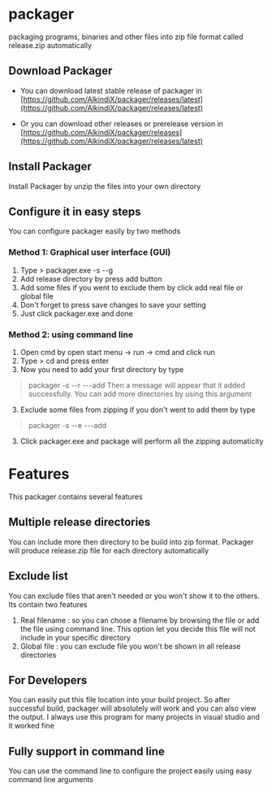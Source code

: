 # packager
packaging programs, binaries and other files into zip file format called release.zip automatically 

## Download Packager 

* You can download latest stable release of packager in [https://github.com/AlkindiX/packager/releases/latest](https://github.com/AlkindiX/packager/releases/latest)

* Or you can download other releases or prerelease version in [https://github.com/AlkindiX/packager/releases](https://github.com/AlkindiX/packager/releases/latest)

## Install Packager 

Install Packager by unzip the files into your own directory

## Configure it in easy steps

You can configure packager easily by two methods 

### Method 1: Graphical user interface (GUI)

1. Type > packager.exe -s --g
2. Add release directory by press add button
3. Add some files if you went to exclude them by click add real file or global file
4. Don't forget to press save changes to save your setting
5. Just click packager.exe and done

### Method 2: using command line

1. Open cmd by open start menu -> run -> cmd and click run
2. Type > cd <packager path> and press enter
2. Now you need to add your first directory by type
> packager -s --r ---add <Release directory path>
Then a message will appear that it added successfully. You can add more directories by using this argument
3. Exclude some files from zipping if you don't went to add them by type
> packager -s --e ---add <file path>
3. Click packager.exe and package will perform all the zipping automaticity 

# Features
This packager contains several features

## Multiple release directories
You can include more then directory to be build into zip format. Packager will produce release.zip file for each directory automatically  

## Exclude list

You can exclude files that aren't needed or you won't show it to the others. Its contain two features

1. Real filename : so you can chose a filename by browsing the file or add the file using command line. This option let you decide this file will not include in your specific directory
2. Global file : you can exclude file you won't be shown in all release directories

## For Developers

You can easily put this file location into your build project. So after successful build, packager will absolutely will work and you can also view the output. I always use this program for many projects in visual studio and it worked fine

## Fully support in command line

You can use the command line to configure the project easily using easy command line arguments
